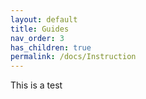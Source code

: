 ```yaml
---
layout: default
title: Guides
nav_order: 3
has_children: true
permalink: /docs/Instruction
---
```


This is a test
